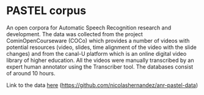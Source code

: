 # PASTEL corpus
An open corpora for Automatic Speech Recognition research and development.
The data was collected from the project CominOpenCourseware (COCo) which provides a number of videos with potential resources (video, slides, time alignment of the video with the slide changes) and from the canal-U platform which is an online digital video library of higher education.
All the videos were manually transcribed by an expert human annotator using the Transcriber tool.
The databases consist of around 10 hours.

Link to the data [here](https://github.com/nicolashernandez/anr-pastel-data) (https://github.com/nicolashernandez/anr-pastel-data)
